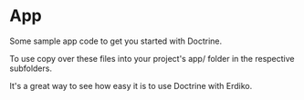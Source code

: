App
===

Some sample app code to get you started with Doctrine.

To use copy over these files into your project's app/ folder in the respective subfolders.

It's a great way to see how easy it is to use Doctrine with Erdiko.

